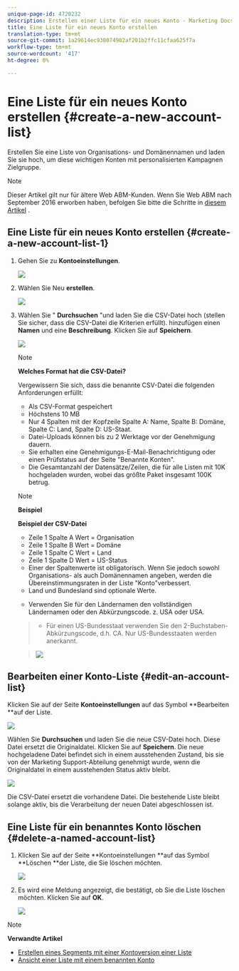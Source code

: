 ```yaml
---
unique-page-id: 4720232
description: Erstellen einer Liste für ein neues Konto - Marketing Docs - Produktdokumentation
title: Eine Liste für ein neues Konto erstellen
translation-type: tm+mt
source-git-commit: 1a29614ec938074902af201b2ffc11cfaa625f7a
workflow-type: tm+mt
source-wordcount: '417'
ht-degree: 0%

---
```



# Eine Liste für ein neues Konto erstellen {#create-a-new-account-list}

Erstellen Sie eine Liste von Organisations- und Domänennamen und laden Sie sie hoch, um diese wichtigen Konten mit personalisierten Kampagnen Zielgruppe.

>[!NOTE]
>
>Dieser Artikel gilt nur für ältere Web ABM-Kunden. Wenn Sie Web ABM nach September 2016 erworben haben, befolgen Sie bitte die Schritte in [diesem Artikel](http://docs.marketo.com/display/DOCS/Account+Lists#AccountLists-CreateaNewAccountList) .

## Eine Liste für ein neues Konto erstellen {#create-a-new-account-list-1}

1. Gehen Sie zu **Kontoeinstellungen**.

   ![](assets/dropdown-account-lists-hand.jpg)

1. Wählen Sie Neu **erstellen**.

   ![](assets/create-new-account-list-hand.jpg)

1. Wählen Sie &quot; **Durchsuchen** &quot;und laden Sie die CSV-Datei hoch (stellen Sie sicher, dass die CSV-Datei die Kriterien erfüllt). hinzufügen einen **Namen** und eine **Beschreibung**. Klicken Sie auf **Speichern**.

   ![](assets/create-account-list-hands.jpg)

   >[!NOTE]
   >
   >**Welches Format hat die CSV-Datei?**
   >
   >
   >Vergewissern Sie sich, dass die benannte CSV-Datei die folgenden Anforderungen erfüllt:
   >
   >* Als CSV-Format gespeichert
   >* Höchstens 10 MB
   >* Nur 4 Spalten mit der Kopfzeile Spalte A: Name, Spalte B: Domäne, Spalte C: Land, Spalte D: US-Staat.
   >* Datei-Uploads können bis zu 2 Werktage vor der Genehmigung dauern.
   >* Sie erhalten eine Genehmigungs-E-Mail-Benachrichtigung oder einen Prüfstatus auf der Seite &quot;Benannte Konten&quot;.
   >* Die Gesamtanzahl der Datensätze/Zeilen, die für alle Listen mit 10K hochgeladen wurden, wobei das größte Paket insgesamt 100K betrug.


   >[!NOTE]
   >
   >**Beispiel**
   >
   >**Beispiel der CSV-Datei**
   >
   >* Zeile 1 Spalte A Wert = Organisation
   >* Zeile 1 Spalte B Wert = Domäne
   >* Zeile 1 Spalte C Wert = Land
   >* Zeile 1 Spalte D Wert = US-Status
   >* Einer der Spaltenwerte ist obligatorisch. Wenn Sie jedoch sowohl Organisations- als auch Domänennamen angeben, werden die Übereinstimmungsraten in der Liste &quot;Konto&quot;verbessert.
   >* Land und Bundesland sind optionale Werte.

      >
      >  
   * Verwenden Sie für den Ländernamen den vollständigen Ländernamen oder den Abkürzungscode. z. USA oder USA.
   >  * Für einen US-Bundesstaat verwenden Sie den 2-Buchstaben-Abkürzungscode, d.h. CA. Nur US-Bundesstaaten werden anerkannt.

   >    
   >![](assets/image2015-2-25-12-3a19-3a10.png)

## Bearbeiten einer Konto-Liste {#edit-an-account-list}

Klicken Sie auf der Seite **Kontoeinstellungen** auf das Symbol **Bearbeiten **auf der Liste.

![](assets/create-new-account-list-edit.jpg)

Wählen Sie **Durchsuchen** und laden Sie die neue CSV-Datei hoch. Diese Datei ersetzt die Originaldatei. Klicken Sie auf **Speichern**. Die neue hochgeladene Datei befindet sich in einem ausstehenden Zustand, bis sie von der Marketing Support-Abteilung genehmigt wurde, wenn die Originaldatei in einem ausstehenden Status aktiv bleibt.

![](assets/set-account-list-edit-hands.jpg)

Die CSV-Datei ersetzt die vorhandene Datei. Die bestehende Liste bleibt solange aktiv, bis die Verarbeitung der neuen Datei abgeschlossen ist.

## Eine Liste für ein benanntes Konto löschen {#delete-a-named-account-list}

1. Klicken Sie auf der Seite **Kontoeinstellungen **auf das Symbol **Löschen **der Liste, die Sie löschen möchten.

   ![](assets/create-new-account-list-delete.jpg)

1. Es wird eine Meldung angezeigt, die bestätigt, ob Sie die Liste löschen möchten. Klicken Sie auf **OK**.

   ![](assets/delete-notification-hand.jpg)

>[!NOTE]
>
>**Verwandte Artikel**
>
>* [Erstellen eines Segments mit einer Kontoversion einer Liste](create-a-segment-using-an-account-list.md)
>* [Ansicht einer Liste mit einem benannten Konto](http://docs.marketo.com/pages/viewpage.action?pageid=4720244)


